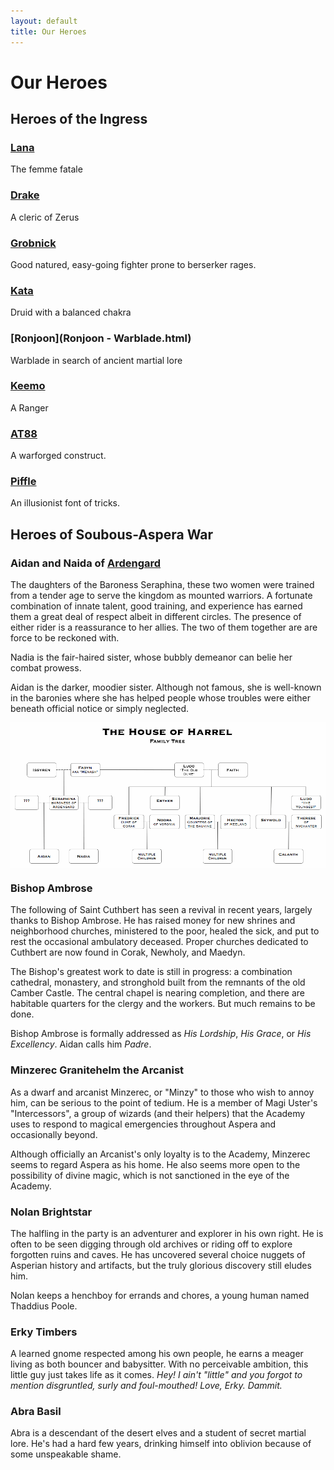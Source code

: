 ```yaml
---
layout: default
title: Our Heroes
---
```



# Our Heroes

## Heroes of the Ingress

### [Lana](Lana.html)

The femme fatale

### [Drake](Drake.html)

A cleric of Zerus

### [Grobnick](Grobnick.html)

Good natured, easy-going fighter prone to berserker rages.

### [Kata](Kata.html)

Druid with a balanced chakra

### [Ronjoon](Ronjoon - Warblade.html)

Warblade in search of ancient martial lore

### [Keemo](Keemo.html)

A Ranger

### [AT88](AT88.html)

A warforged construct.

### [Piffle](Piffle.html)

An illusionist font of tricks.

## Heroes of Soubous-Aspera War

### Aidan and Naida of [Ardengard](Ardengard.html)

The daughters of the Baroness Seraphina, these two women were trained from a tender age to serve the kingdom as mounted warriors. A fortunate combination of innate talent, good training, and experience has earned them a great deal of respect albeit in different circles. The presence of either rider is a reassurance to her allies. The two of them together are are force to be reckoned with.

Nadia is the fair-haired sister, whose bubbly demeanor can belie her combat prowess.

Aidan is the darker, moodier sister. Although not famous, she is well-known in the baronies where she has helped people whose troubles were either beneath official notice or simply neglected.

<img src="files/Harrel-graph-2.gif" align="center" caption="Solid Lines: blood relations, Dotted Lines: marriage / sex"/>

### Bishop Ambrose

The following of Saint Cuthbert has seen a revival in recent years, largely thanks to Bishop Ambrose. He has raised money for new shrines and neighborhood churches, ministered to the poor, healed the sick, and put to rest the occasional ambulatory deceased. Proper churches dedicated to Cuthbert are now found in Corak, Newholy, and Maedyn.

The Bishop's greatest work to date is still in progress: a combination cathedral, monastery, and stronghold built from the remnants of the old Camber Castle. The central chapel is nearing completion, and there are habitable quarters for the clergy and the workers. But much remains to be done.

Bishop Ambrose is formally addressed as *His Lordship*, *His Grace*, or *His Excellency*. Aidan calls him *Padre*.

### Minzerec Granitehelm the Arcanist

As a dwarf and arcanist Minzerec, or "Minzy" to those who wish to annoy him, can be serious to the point of tedium. He is a member of Magi Uster's "Intercessors", a group of wizards (and their helpers) that the Academy uses to respond to magical emergencies throughout Aspera and occasionally beyond.

Although officially an Arcanist's only loyalty is to the Academy, Minzerec seems to regard Aspera as his home. He also seems more open to the possibility of divine magic, which is not sanctioned in the eye of the Academy.

### Nolan Brightstar

The halfling in the party is an adventurer and explorer in his own right. He is often to be seen digging through old archives or riding off to explore forgotten ruins and caves. He has uncovered several choice nuggets of Asperian history and artifacts, but the truly glorious discovery still eludes him.

Nolan keeps a henchboy for errands and chores, a young human named Thaddius Poole.

### Erky Timbers

A learned gnome respected among his own people, he earns a meager living as both bouncer and babysitter. With no perceivable ambition, this little guy just takes life as it comes. *Hey! I ain't "little" and you forgot to mention disgruntled, surly and foul-mouthed! Love, Erky. Dammit.*

### Abra Basil

Abra is a descendant of the desert elves and a student of secret martial lore. He's had a hard few years, drinking himself into oblivion because of some unspeakable shame.
